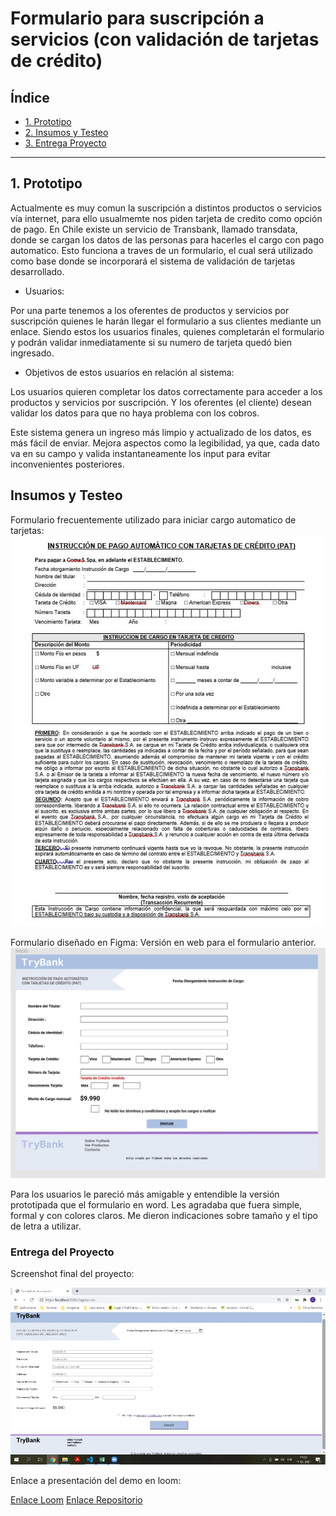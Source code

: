 # Formulario para suscripción a servicios (con validación de tarjetas de crédito)

## Índice

* [1. Prototipo](#1-prototipo)
* [2. Insumos y Testeo](#2-insumos-y-testeo)
* [3. Entrega Proyecto](#3-entrega-proyecto) 

***

## 1. Prototipo

Actualmente es muy comun la suscripción a distintos productos o servicios vía internet, para ello usualmemte nos piden tarjeta de credito como opción de pago. En Chile existe un servicio de Transbank, llamado transdata, donde se cargan los datos de las personas para hacerles el cargo con pago automatico. Esto funciona a traves de un formulario, el cual será utilizado como base donde se incorporará el sistema de validación de tarjetas desarrollado.

* Usuarios:

Por una parte tenemos a los oferentes de productos y servicios por suscripción quienes le harán llegar el formulario a sus clientes mediante un enlace. Siendo estos los usuarios finales, quienes completarán el formulario y podrán validar inmediatamente si su numero de tarjeta quedó bien ingresado.

* Objetivos de estos usuarios en relación al sistema:

Los usuarios quieren completar los datos correctamente para acceder a los productos y servicios por suscripción. Y los oferentes (el cliente) desean validar los datos para que no haya problema con los cobros.

Este sistema genera un ingreso más limpio y actualizado de los datos, es más fácil de enviar. Mejora aspectos como la legibilidad, ya que, cada dato va en su campo y valida instantaneamente los input para evitar inconvenientes posteriores. 


## Insumos y Testeo
Formulario frecuentemente utilizado para iniciar cargo automatico de tarjetas:
<img src="FormAnalogo.jpg" alt="Formulario frecuentemente utilizado" with="200"/>

Formulario diseñado en Figma: Versión en web para el formulario anterior.
![Formulario Figma](/FormFigma.jpg)

Para los usuarios le pareció más amigable y entendible la versión prototipada que el formulario en word. Les agradaba que fuera simple, formal y con colores claros. Me dieron indicaciones sobre tamaño y el tipo de letra a utilizar. 


### Entrega del Proyecto

Screenshot final del proyecto:

![Formulario Figma](/ProyectoFinal.jpg)

Enlace a presentación del demo en loom:

[Enlace Loom](https://www.loom.com/share/63d1a026968a4dbd9c443d42c5e46f9b)
[Enlace Repositorio](https://github.com/CarolAbcl/SCL016-card-validation)
